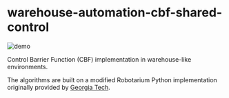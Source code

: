  # warehouse-automation-cbf-shared-control

![demo](https://github.com/user-attachments/assets/adee171a-effe-47e0-a881-a4985c7b15a2)

Control Barrier Function (CBF) implementation in warehouse-like environments.

The algorithms are built on a modified Robotarium Python implementation originally provided by [Georgia Tech](https://www.robotarium.gatech.edu/).
